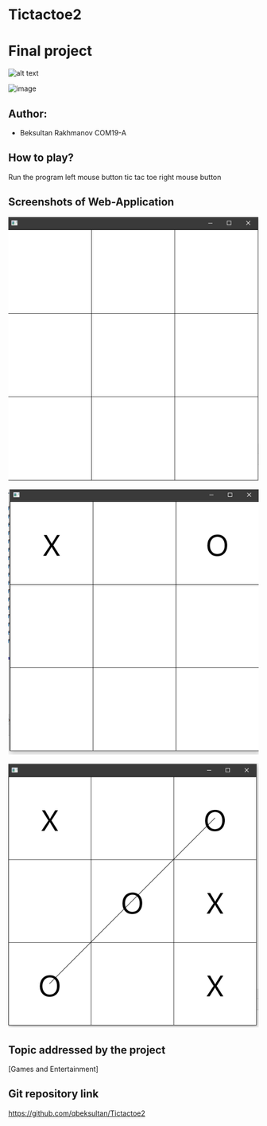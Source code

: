 # Tictactoe2
# Final project

![alt text](https://upload.wikimedia.org/wikipedia/en/0/07/Ala-Too_International_University_Seal.png)

![image](https://user-images.githubusercontent.com/57977808/81496625-b0812180-92da-11ea-85c8-70c39c4ed279.png)

## Author: 
* Beksultan Rakhmanov COM19-A 

## How to play?
Run the program
left mouse button tic
tac toe right mouse button
## Screenshots of Web-Application

![alt text](https://github.com/qbeksultan/Tictactoe2/blob/main/screenshots/Снимок.PNG?raw=true)

![alt text](https://github.com/qbeksultan/Tictactoe2/blob/main/screenshots/Снимок1.PNG?raw=true)

![alt text](https://github.com/qbeksultan/Tictactoe2/blob/main/screenshots/Снимок2.PNG?raw=true)

## Topic addressed by the project
[Games and Entertainment]

## Git repository link
https://github.com/qbeksultan/Tictactoe2
